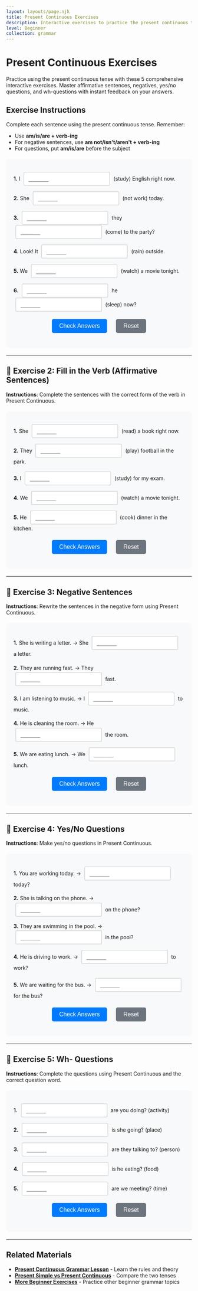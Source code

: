 ```yaml
---
layout: layouts/page.njk
title: Present Continuous Exercises
description: Interactive exercises to practice the present continuous tense. Complete sentences, get instant feedback, and improve your English grammar skills.
level: Beginner
collection: grammar
---
```


# Present Continuous Exercises

Practice using the present continuous tense with these 5 comprehensive interactive exercises. Master affirmative sentences, negatives, yes/no questions, and wh-questions with instant feedback on your answers.

## Exercise Instructions

Complete each sentence using the present continuous tense. Remember:
- Use **am/is/are + verb-ing**
- For negative sentences, use **am not/isn't/aren't + verb-ing**
- For questions, put **am/is/are** before the subject

<div class="interactive-exercise" id="present-continuous-exercise" data-exercise-id="present-continuous-beginner">
  <div class="exercise-item">
    <p><strong>1.</strong> I <input type="text" class="fill-blank" data-answer="am studying" placeholder="______"> (study) English right now.</p>
  </div>
  
  <div class="exercise-item">
    <p><strong>2.</strong> She <input type="text" class="fill-blank" data-answer="is not working" placeholder="______"> (not work) today.</p>
  </div>
  
  <div class="exercise-item">
    <p><strong>3.</strong> <input type="text" class="fill-blank" data-answer="Are" placeholder="______"> they <input type="text" class="fill-blank" data-answer="coming" placeholder="______"> (come) to the party?</p>
  </div>
  
  <div class="exercise-item">
    <p><strong>4.</strong> Look! It <input type="text" class="fill-blank" data-answer="is raining" placeholder="______"> (rain) outside.</p>
  </div>
  
  <div class="exercise-item">
    <p><strong>5.</strong> We <input type="text" class="fill-blank" data-answer="are watching" placeholder="______"> (watch) a movie tonight.</p>
  </div>
  
  <div class="exercise-item">
    <p><strong>6.</strong> <input type="text" class="fill-blank" data-answer="Is" placeholder="______"> he <input type="text" class="fill-blank" data-answer="sleeping" placeholder="______"> (sleep) now?</p>
  </div>
  
  <div class="exercise-controls">
    <button onclick="checkAnswers('present-continuous-exercise')" class="check-btn">Check Answers</button>
    <button onclick="resetExercise('present-continuous-exercise')" class="reset-btn">Reset</button>
  </div>
  
  <div id="present-continuous-exercise-results" class="results-section" style="display: none;">
    <h4>Results:</h4>
    <p id="present-continuous-exercise-score"></p>
    <div id="present-continuous-exercise-feedback"></div>
  </div>
</div>

<script>
function checkAnswers(exerciseId) {
  const exercise = document.getElementById(exerciseId);
  const inputs = exercise.querySelectorAll('.fill-blank');
  const resultsDiv = document.getElementById(exerciseId + '-results');
  const scoreP = document.getElementById(exerciseId + '-score');
  const feedbackDiv = document.getElementById(exerciseId + '-feedback');
  
  let correct = 0;
  let total = inputs.length;
  let feedback = '';
  
  inputs.forEach((input, index) => {
    const userAnswer = input.value.trim().toLowerCase();
    const correctAnswer = input.dataset.answer.toLowerCase();
    
    input.classList.remove('correct', 'incorrect');
    
    if (userAnswer === correctAnswer) {
      input.classList.add('correct');
      correct++;
    } else {
      input.classList.add('incorrect');
      feedback += `<p><strong>Question ${index + 1}:</strong> Your answer: "${input.value}" | Correct answer: "${input.dataset.answer}"</p>`;
    }
  });
  
  resultsDiv.style.display = 'block';
  scoreP.textContent = `Score: ${correct}/${total} (${Math.round(correct/total*100)}%)`;
  
  if (correct === total) {
    feedbackDiv.innerHTML = '<p style="color: green; font-weight: bold;">Excellent! All answers are correct! 🎉</p>';
  } else {
    feedbackDiv.innerHTML = feedback;
  }
}

function resetExercise(exerciseId) {
  const exercise = document.getElementById(exerciseId);
  const inputs = exercise.querySelectorAll('.fill-blank');
  const resultsDiv = document.getElementById(exerciseId + '-results');
  
  inputs.forEach(input => {
    input.value = '';
    input.classList.remove('correct', 'incorrect');
  });
  
  resultsDiv.style.display = 'none';
}
</script>

<style>
.interactive-exercise {
  background: #f8f9fa;
  padding: 20px;
  border-radius: 8px;
  margin: 20px 0;
}

.exercise-item {
  margin: 15px 0;
  line-height: 1.6;
}

.fill-blank {
  border: 2px solid #ddd;
  padding: 8px 12px;
  border-radius: 4px;
  font-size: 16px;
  min-width: 120px;
  margin: 0 5px;
  transition: border-color 0.3s;
}

.fill-blank:focus {
  outline: none;
  border-color: #007bff;
}

.fill-blank.correct {
  border-color: #28a745;
  background-color: #d4edda;
}

.fill-blank.incorrect {
  border-color: #dc3545;
  background-color: #f8d7da;
}

.exercise-controls {
  margin: 20px 0;
  text-align: center;
}

.check-btn, .reset-btn {
  background: #007bff;
  color: white;
  border: none;
  padding: 10px 20px;
  border-radius: 5px;
  cursor: pointer;
  margin: 0 10px;
  font-size: 16px;
  transition: background-color 0.3s;
}

.check-btn:hover {
  background: #0056b3;
}

.reset-btn {
  background: #6c757d;
}

.reset-btn:hover {
  background: #5a6268;
}

.results-section {
  margin-top: 20px;
  padding: 15px;
  background: white;
  border-radius: 5px;
  border-left: 4px solid #007bff;
}

.results-section p {
  margin: 5px 0;
  padding: 5px;
  background: #fff3cd;
  border: 1px solid #ffeaa7;
  border-radius: 3px;
}
</style>

---

## 📝 **Exercise 2: Fill in the Verb (Affirmative Sentences)**

**Instructions**: Complete the sentences with the correct form of the verb in Present Continuous.

<div class="interactive-exercise" id="affirmative-continuous-exercise" data-exercise-id="affirmative-continuous-beginner">
  <div class="exercise-item">
    <p><strong>1.</strong> She <input type="text" class="fill-blank" data-answer="is reading" placeholder="______"> (read) a book right now.</p>
  </div>
  
  <div class="exercise-item">
    <p><strong>2.</strong> They <input type="text" class="fill-blank" data-answer="are playing" placeholder="______"> (play) football in the park.</p>
  </div>
  
  <div class="exercise-item">
    <p><strong>3.</strong> I <input type="text" class="fill-blank" data-answer="am studying" placeholder="______"> (study) for my exam.</p>
  </div>
  
  <div class="exercise-item">
    <p><strong>4.</strong> We <input type="text" class="fill-blank" data-answer="are watching" placeholder="______"> (watch) a movie tonight.</p>
  </div>
  
  <div class="exercise-item">
    <p><strong>5.</strong> He <input type="text" class="fill-blank" data-answer="is cooking" placeholder="______"> (cook) dinner in the kitchen.</p>
  </div>
  
  <div class="exercise-controls">
    <button onclick="checkAnswers('affirmative-continuous-exercise')" class="check-btn">Check Answers</button>
    <button onclick="resetExercise('affirmative-continuous-exercise')" class="reset-btn">Reset</button>
  </div>
  
  <div id="affirmative-continuous-exercise-results" class="results-section" style="display: none;">
    <h4>Results:</h4>
    <p id="affirmative-continuous-exercise-score"></p>
    <div id="affirmative-continuous-exercise-feedback"></div>
  </div>
</div>

---

## 📝 **Exercise 3: Negative Sentences**

**Instructions**: Rewrite the sentences in the negative form using Present Continuous.

<div class="interactive-exercise" id="negative-continuous-exercise" data-exercise-id="negative-continuous-beginner">
  <div class="exercise-item">
    <p><strong>1.</strong> She is writing a letter. → She <input type="text" class="fill-blank" data-answer="is not writing" placeholder="______"> a letter.</p>
  </div>
  
  <div class="exercise-item">
    <p><strong>2.</strong> They are running fast. → They <input type="text" class="fill-blank" data-answer="are not running" placeholder="______"> fast.</p>
  </div>
  
  <div class="exercise-item">
    <p><strong>3.</strong> I am listening to music. → I <input type="text" class="fill-blank" data-answer="am not listening" placeholder="______"> to music.</p>
  </div>
  
  <div class="exercise-item">
    <p><strong>4.</strong> He is cleaning the room. → He <input type="text" class="fill-blank" data-answer="is not cleaning" placeholder="______"> the room.</p>
  </div>
  
  <div class="exercise-item">
    <p><strong>5.</strong> We are eating lunch. → We <input type="text" class="fill-blank" data-answer="are not eating" placeholder="______"> lunch.</p>
  </div>
  
  <div class="exercise-controls">
    <button onclick="checkAnswers('negative-continuous-exercise')" class="check-btn">Check Answers</button>
    <button onclick="resetExercise('negative-continuous-exercise')" class="reset-btn">Reset</button>
  </div>
  
  <div id="negative-continuous-exercise-results" class="results-section" style="display: none;">
    <h4>Results:</h4>
    <p id="negative-continuous-exercise-score"></p>
    <div id="negative-continuous-exercise-feedback"></div>
  </div>
</div>

---

## 📝 **Exercise 4: Yes/No Questions**

**Instructions**: Make yes/no questions in Present Continuous.

<div class="interactive-exercise" id="yesno-continuous-exercise" data-exercise-id="yesno-continuous-beginner">
  <div class="exercise-item">
    <p><strong>1.</strong> You are working today. → <input type="text" class="fill-blank" data-answer="Are you working" placeholder="______"> today?</p>
  </div>
  
  <div class="exercise-item">
    <p><strong>2.</strong> She is talking on the phone. → <input type="text" class="fill-blank" data-answer="Is she talking" placeholder="______"> on the phone?</p>
  </div>
  
  <div class="exercise-item">
    <p><strong>3.</strong> They are swimming in the pool. → <input type="text" class="fill-blank" data-answer="Are they swimming" placeholder="______"> in the pool?</p>
  </div>
  
  <div class="exercise-item">
    <p><strong>4.</strong> He is driving to work. → <input type="text" class="fill-blank" data-answer="Is he driving" placeholder="______"> to work?</p>
  </div>
  
  <div class="exercise-item">
    <p><strong>5.</strong> We are waiting for the bus. → <input type="text" class="fill-blank" data-answer="Are we waiting" placeholder="______"> for the bus?</p>
  </div>
  
  <div class="exercise-controls">
    <button onclick="checkAnswers('yesno-continuous-exercise')" class="check-btn">Check Answers</button>
    <button onclick="resetExercise('yesno-continuous-exercise')" class="reset-btn">Reset</button>
  </div>
  
  <div id="yesno-continuous-exercise-results" class="results-section" style="display: none;">
    <h4>Results:</h4>
    <p id="yesno-continuous-exercise-score"></p>
    <div id="yesno-continuous-exercise-feedback"></div>
  </div>
</div>

---

## 📝 **Exercise 5: Wh- Questions**

**Instructions**: Complete the questions using Present Continuous and the correct question word.

<div class="interactive-exercise" id="wh-continuous-exercise" data-exercise-id="wh-continuous-beginner">
  <div class="exercise-item">
    <p><strong>1.</strong> <input type="text" class="fill-blank" data-answer="What" placeholder="______"> are you doing? (activity)</p>
  </div>
  
  <div class="exercise-item">
    <p><strong>2.</strong> <input type="text" class="fill-blank" data-answer="Where" placeholder="______"> is she going? (place)</p>
  </div>
  
  <div class="exercise-item">
    <p><strong>3.</strong> <input type="text" class="fill-blank" data-answer="Who" placeholder="______"> are they talking to? (person)</p>
  </div>
  
  <div class="exercise-item">
    <p><strong>4.</strong> <input type="text" class="fill-blank" data-answer="What" placeholder="______"> is he eating? (food)</p>
  </div>
  
  <div class="exercise-item">
    <p><strong>5.</strong> <input type="text" class="fill-blank" data-answer="When" placeholder="______"> are we meeting? (time)</p>
  </div>
  
  <div class="exercise-controls">
    <button onclick="checkAnswers('wh-continuous-exercise')" class="check-btn">Check Answers</button>
    <button onclick="resetExercise('wh-continuous-exercise')" class="reset-btn">Reset</button>
  </div>
  
  <div id="wh-continuous-exercise-results" class="results-section" style="display: none;">
    <h4>Results:</h4>
    <p id="wh-continuous-exercise-score"></p>
    <div id="wh-continuous-exercise-feedback"></div>
  </div>
</div>

---

## Related Materials

- **[Present Continuous Grammar Lesson](/grammar/beginner/present-continuous/)** - Learn the rules and theory
- **[Present Simple vs Present Continuous](/grammar/beginner/present-simple/)** - Compare the two tenses
- **[More Beginner Exercises](/exercises/)** - Practice other beginner grammar topics
